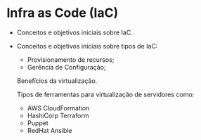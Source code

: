 # Infra as Code (IaC)

* Conceitos e objetivos iniciais sobre IaC.

* Conceitos e objetivos iniciais sobre tipos de IaC:

  - Provisionamento de recursos;
  - Gerência de Configuração;

  Benefícios da virtualização.

  Tipos de ferramentas para virtualização de servidores como:

  - AWS CloudFormation
  - HashiCorp Terraform
  - Puppet
  - RedHat Ansible 
